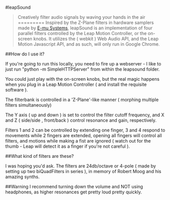 #leapSound
>Creatively filter audio signals by waving your hands in the air
=========
Inspired by the Z-Plane filters in hardware samplers made by <a href="http://en.wikipedia.org/wiki/E-mu_Systems">E-mu Systems</a>, 
leapSound is an implementation of four parallel filters controlled by the Leap Motion Controller, or the on-screen knobs. It utilizes the ( webkit ) Web Audio API, and the Leap Motion Javascript API, and as such, will only
run in Google Chrome.

##How do I use it?

If you're going to run this locally, you need to fire up a webserver - I like to just run "python -m SimpleHTTPServer" from within the leapsound folder.

You could just play with the on-screen knobs, but the real magic happens when you plug in a Leap Motion Controller ( and install the requisite software ).

The filterbank is controlled in a 'Z-Plane'-like manner ( morphing multiple filters simultaneously)

The Y axis ( up and down ) is set to control the filter cutoff frequency, and X and Z ( side/side , front/back ) control resonance and gain, respectively.

Filters 1 and 2 can be controlled by extending one finger, 3 and 4 respond to movements while 2 fingers are extended, opening all fingers will control all filters, and motions while making a fist are ignored ( watch out for the thumb - Leap will detect it as a finger if you're not careful ).

##What kind of filters are these?

I was hoping you'd ask.  The filters are 24db/octave or 4-pole ( made by setting up two biQuadFilters in series ), in memory of Robert Moog and his amazing synths.

##Warning
I recommend turning down the volume and NOT using headphones, as higher resonances get pretty loud pretty quickly.


